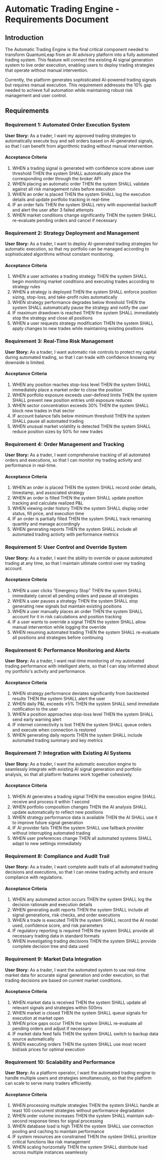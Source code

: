 # Automatic Trading Engine - Requirements Document

## Introduction

The Automatic Trading Engine is the final critical component needed to transform QuantumLeap from an AI advisory platform into a fully automated trading system. This feature will connect the existing AI signal generation system to live order execution, enabling users to deploy trading strategies that operate without manual intervention.

Currently, the platform generates sophisticated AI-powered trading signals but requires manual execution. This requirement addresses the 10% gap needed to achieve full automation while maintaining robust risk management and user control.

## Requirements

### Requirement 1: Automated Order Execution System

**User Story:** As a trader, I want my approved trading strategies to automatically execute buy and sell orders based on AI-generated signals, so that I can benefit from algorithmic trading without manual intervention.

#### Acceptance Criteria

1. WHEN a trading signal is generated with confidence score above user threshold THEN the system SHALL automatically place the corresponding order through the broker API
2. WHEN placing an automatic order THEN the system SHALL validate against all risk management rules before execution
3. WHEN an order is placed THEN the system SHALL log the execution details and update portfolio tracking in real-time
4. IF an order fails THEN the system SHALL retry with exponential backoff and alert the user after 3 failed attempts
5. WHEN market conditions change significantly THEN the system SHALL re-evaluate pending orders and cancel if necessary

### Requirement 2: Strategy Deployment and Management

**User Story:** As a trader, I want to deploy AI-generated trading strategies for automatic execution, so that my portfolio can be managed according to sophisticated algorithms without constant monitoring.

#### Acceptance Criteria

1. WHEN a user activates a trading strategy THEN the system SHALL begin monitoring market conditions and executing trades according to strategy rules
2. WHEN a strategy is deployed THEN the system SHALL enforce position sizing, stop-loss, and take-profit rules automatically
3. WHEN strategy performance degrades below threshold THEN the system SHALL automatically pause the strategy and notify the user
4. IF maximum drawdown is reached THEN the system SHALL immediately stop the strategy and close all positions
5. WHEN a user requests strategy modification THEN the system SHALL apply changes to new trades while maintaining existing positions

### Requirement 3: Real-Time Risk Management

**User Story:** As a trader, I want automatic risk controls to protect my capital during automated trading, so that I can trade with confidence knowing my downside is limited.

#### Acceptance Criteria

1. WHEN any position reaches stop-loss level THEN the system SHALL immediately place a market order to close the position
2. WHEN portfolio exposure exceeds user-defined limits THEN the system SHALL prevent new position entries until exposure reduces
3. WHEN sector concentration exceeds 30% THEN the system SHALL block new trades in that sector
4. IF account balance falls below minimum threshold THEN the system SHALL pause all automated trading
5. WHEN unusual market volatility is detected THEN the system SHALL reduce position sizes by 50% for new trades

### Requirement 4: Order Management and Tracking

**User Story:** As a trader, I want comprehensive tracking of all automated orders and executions, so that I can monitor my trading activity and performance in real-time.

#### Acceptance Criteria

1. WHEN an order is placed THEN the system SHALL record order details, timestamp, and associated strategy
2. WHEN an order is filled THEN the system SHALL update position tracking and calculate realized P&L
3. WHEN viewing order history THEN the system SHALL display order status, fill price, and execution time
4. IF an order is partially filled THEN the system SHALL track remaining quantity and manage accordingly
5. WHEN generating reports THEN the system SHALL include all automated trading activity with performance metrics

### Requirement 5: User Control and Override System

**User Story:** As a trader, I want the ability to override or pause automated trading at any time, so that I maintain ultimate control over my trading account.

#### Acceptance Criteria

1. WHEN a user clicks "Emergency Stop" THEN the system SHALL immediately cancel all pending orders and pause all strategies
2. WHEN a user pauses a strategy THEN the system SHALL stop generating new signals but maintain existing positions
3. WHEN a user manually places an order THEN the system SHALL account for it in risk calculations and position tracking
4. IF a user wants to override a signal THEN the system SHALL allow manual intervention while logging the override
5. WHEN resuming automated trading THEN the system SHALL re-evaluate all positions and strategies before continuing

### Requirement 6: Performance Monitoring and Alerts

**User Story:** As a trader, I want real-time monitoring of my automated trading performance with intelligent alerts, so that I can stay informed about my portfolio's activity and performance.

#### Acceptance Criteria

1. WHEN strategy performance deviates significantly from backtested results THEN the system SHALL alert the user
2. WHEN daily P&L exceeds ±5% THEN the system SHALL send immediate notification to the user
3. WHEN a position approaches stop-loss level THEN the system SHALL send early warning alert
4. IF internet connectivity is lost THEN the system SHALL queue orders and execute when connection is restored
5. WHEN generating daily reports THEN the system SHALL include automated trading summary and key metrics

### Requirement 7: Integration with Existing AI Systems

**User Story:** As a trader, I want the automatic execution engine to seamlessly integrate with existing AI signal generation and portfolio analysis, so that all platform features work together cohesively.

#### Acceptance Criteria

1. WHEN AI generates a trading signal THEN the execution engine SHALL receive and process it within 1 second
2. WHEN portfolio composition changes THEN the AI analysis SHALL update automatically to reflect new positions
3. WHEN strategy performance data is available THEN the AI SHALL use it to improve future signal generation
4. IF AI provider fails THEN the system SHALL use fallback provider without interrupting automated trading
5. WHEN user preferences change THEN all automated systems SHALL adapt to new settings immediately

### Requirement 8: Compliance and Audit Trail

**User Story:** As a trader, I want complete audit trails of all automated trading decisions and executions, so that I can review trading activity and ensure compliance with regulations.

#### Acceptance Criteria

1. WHEN any automated action occurs THEN the system SHALL log the decision rationale and execution details
2. WHEN generating audit reports THEN the system SHALL include all signal generations, risk checks, and order executions
3. WHEN a trade is executed THEN the system SHALL record the AI model used, confidence score, and risk parameters
4. IF regulatory reporting is required THEN the system SHALL provide all necessary trading data in standard formats
5. WHEN investigating trading decisions THEN the system SHALL provide complete decision tree and data used

### Requirement 9: Market Data Integration

**User Story:** As a trader, I want the automated system to use real-time market data for accurate signal generation and order execution, so that trading decisions are based on current market conditions.

#### Acceptance Criteria

1. WHEN market data is received THEN the system SHALL update all relevant signals and strategies within 500ms
2. WHEN market is closed THEN the system SHALL queue signals for execution at market open
3. WHEN price gaps occur THEN the system SHALL re-evaluate all pending orders and adjust if necessary
4. IF market data feed fails THEN the system SHALL switch to backup data source automatically
5. WHEN executing orders THEN the system SHALL use most recent bid/ask prices for optimal execution

### Requirement 10: Scalability and Performance

**User Story:** As a platform operator, I want the automated trading engine to handle multiple users and strategies simultaneously, so that the platform can scale to serve many traders efficiently.

#### Acceptance Criteria

1. WHEN processing multiple strategies THEN the system SHALL handle at least 100 concurrent strategies without performance degradation
2. WHEN order volume increases THEN the system SHALL maintain sub-second response times for signal processing
3. WHEN database load is high THEN the system SHALL use connection pooling and caching to maintain performance
4. IF system resources are constrained THEN the system SHALL prioritize critical functions like risk management
5. WHEN scaling horizontally THEN the system SHALL distribute load across multiple instances seamlessly